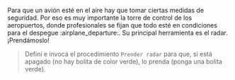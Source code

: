 <gs-attire attire-url="https://raw.githubusercontent.com/MumukiProject/mumuki-guia-gobstones-aeropuerto/master/assets/attires/config_1571764275850.json"></gs-attire>

<gs-toolbox toolbox-url="https://raw.githubusercontent.com/MumukiProject/mumuki-guia-gobstones-aeropuerto/master/assets/toolbox_1571764289445.xml"></gs-toolbox>

Para que un avión esté en el aire hay que tomar ciertas medidas de seguridad. Por eso es muy importante la torre de control de los aeropuertos, donde profesionales se fijan que todo esté en condiciones para el despegue :airplane_departure:. Su principal herramienta es el radar. ¡Prendámoslo!

> Definí e invocá el procedimiento `Prender radar` para que, si está apagado (no hay bolita de color verde), lo prenda (ponga una bolita verde).
